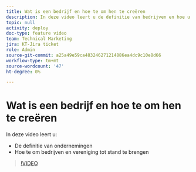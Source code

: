```yaml
---
title: Wat is een bedrijf en hoe te om hen te creëren
description: In deze video leert u de definitie van bedrijven en hoe u bedrijven kunt maken.
topic: null
activity: deploy
doc-type: feature video
team: Technical Marketing
jira: KT-Jira ticket
role: Admin
source-git-commit: a25a49e59ca483246271214886ea4dc9c10e8d66
workflow-type: tm+mt
source-wordcount: '47'
ht-degree: 0%

---
```


# Wat is een bedrijf en hoe te om hen te creëren

In deze video leert u:

* De definitie van ondernemingen
* Hoe te om bedrijven en vereniging tot stand te brengen

>[!VIDEO](https://video.tv.adobe.com/v/335069/?quality=12&learn=on)
